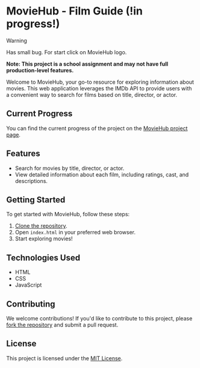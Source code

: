 # MovieHub - Film Guide (!in progress!)

> [!WARNING]
> Has small bug. For start click on MovieHub logo.

**Note: This project is a school assignment and may not have full production-level features.**

Welcome to MovieHub, your go-to resource for exploring information about movies. This web application leverages the IMDb API to provide users with a convenient way to search for films based on title, director, or actor.

## Current Progress

You can find the current progress of the project on the [MovieHub project page](https://katussska.github.io/MovieHub/).

## Features

- Search for movies by title, director, or actor.
- View detailed information about each film, including ratings, cast, and descriptions.

## Getting Started

To get started with MovieHub, follow these steps:

1. [Clone the repository](https://github.com/your-username/MovieHub.git).
2. Open `index.html` in your preferred web browser.
3. Start exploring movies!

## Technologies Used

- HTML
- CSS
- JavaScript

## Contributing

We welcome contributions! If you'd like to contribute to this project, please [fork the repository](https://github.com/your-username/MovieHub.git) and submit a pull request.

## License

This project is licensed under the [MIT License](LICENSE).
